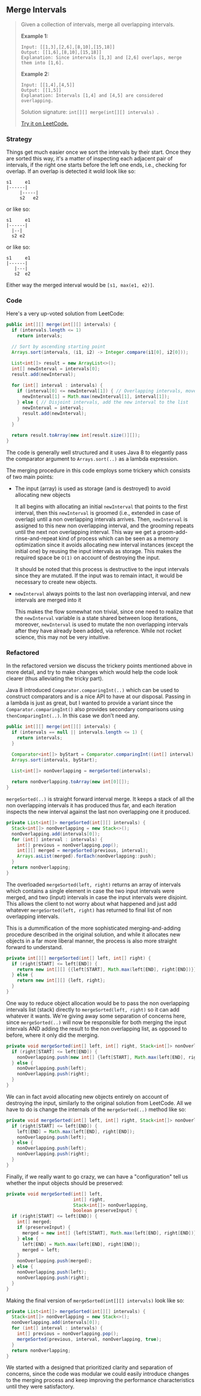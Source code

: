 ## Merge Intervals

> Given a collection of intervals, merge all overlapping intervals.
>
> **Example 1:**
>
> ```
> Input: [[1,3],[2,6],[8,10],[15,18]]
> Output: [[1,6],[8,10],[15,18]]
> Explanation: Since intervals [1,3] and [2,6] overlaps, merge them into [1,6].
> ```
>
> **Example 2:**
>
> ```
> Input: [[1,4],[4,5]]
> Output: [[1,5]]
> Explanation: Intervals [1,4] and [4,5] are considered overlapping.
> ```
>
> Solution signature: `int[][] merge(int[][] intervals) `.
>
> [Try it on LeetCode.](https://leetcode.com/problems/merge-intervals/)



### Strategy

Things get much easier once we sort the intervals by their start. Once they are sorted this way, it's a matter of inspecting each adjacent pair of intervals, if the right one starts before the left one ends, i.e., checking for overlap. If an overlap is detected it wold look like so:

```
s1     e1
|------|
     |-----|
     s2   e2
```

or like so:

```
s1     e1
|------|
  |--|
  s2 e2
```

or like so:

```
s1     e1
|------|
   |---|
   s2  e2
```

Either way the merged interval would be `[s1, max(e1, e2)]`.



### Code

Here's a very up-voted solution from LeetCode:

```java
public int[][] merge(int[][] intervals) {
  if (intervals.length <= 1)
    return intervals;

  // Sort by ascending starting point
  Arrays.sort(intervals, (i1, i2) -> Integer.compare(i1[0], i2[0]));

  List<int[]> result = new ArrayList<>();
  int[] newInterval = intervals[0];
  result.add(newInterval);
  
  for (int[] interval : intervals) {
    if (interval[0] <= newInterval[1]) { // Overlapping intervals, move the end if needed
      newInterval[1] = Math.max(newInterval[1], interval[1]);
    } else { // Disjoint intervals, add the new interval to the list
      newInterval = interval;
      result.add(newInterval);
    }
  }

  return result.toArray(new int[result.size()][]);
}
```

The code is generally well structured and it uses Java 8 to elegantly pass the comparator argument to `Arrays.sort(..)` as a lambda expression. 

The merging procedure in this code employs some trickery which consists of two main points:

* The input (array) is used as storage (and is destroyed) to avoid allocating new objects

  It all begins with allocating an initial `newInterval` that points to the first interval, then this `newInterval` is groomed (i.e., extended in case of overlap) until a non overlapping intervals arrives. Then, `newInterval` is assigned to this new non overlapping interval, and the grooming repeats until the next non overlapping interval. This way we get a groom-add-rinse-and-repeat kind of process which can be seen as a memory optimization since it avoids allocating new interval instances (except the initial one) by reusing the input intervals as storage. This makes the required space be `O(1)` on account of destroying the input.

  It should be noted that this process is destructive to the input intervals since they are mutated. If the input was to remain intact, it would be necessary to create new objects.

* `newInterval` always points to the last non overlapping interval, and new intervals are merged into it

  This makes the flow somewhat non trivial, since one need to realize that the `newInterval` variable is a state shared between loop iterations, moreover, `newInterval` is used to mutate the non overlapping intervals after they have already been added, via reference. While not rocket science, this may not be very intuitive.



### Refactored

In the refactored version we discuss the trickery points mentioned above in more detail, and try to make changes which would help the code look clearer (thus alleviating the tricky part).



Java 8 introduced `Comparator.comparingInt(..)` which can be used to construct comparators and is a nice API to have at our disposal. Passing in a lambda is just as great, but I wanted to provide a variant since the `Comparator.comparingInt()` also provides secondary comparisons using `thenComparingInt(..)`. In this case we don't need any.

```java
public int[][] merge(int[][] intervals) {
  if (intervals == null || intervals.length <= 1) {
    return intervals;
  }

  Comparator<int[]> byStart = Comparator.comparingInt((int[] interval) -> interval[START]);
  Arrays.sort(intervals, byStart);

  List<int[]> nonOverlapping = mergeSorted(intervals);
  
  return nonOverlapping.toArray(new int[0][]);
}
```

`mergeSorted(..)` is straight forward interval merge. It keeps a stack of all the non overlapping intervals it has produced thus far, and each iteration inspects the new interval against the last non overlapping one it produced.

```java
private List<int[]> mergeSorted(int[][] intervals) {
  Stack<int[]> nonOverlapping = new Stack<>();
  nonOverlapping.add(intervals[0]);
  for (int[] interval : intervals) {
    int[] previous = nonOverlapping.pop();
    int[][] merged = mergeSorted(previous, interval);
    Arrays.asList(merged).forEach(nonOverlapping::push);
  }
  return nonOverlapping;
}
```

The overloaded `mergeSorted(left, right)` returns an array of intervals which contains a single element in case the two input intervals were merged, and two (input) intervals in case the input intervals were disjoint. This allows the client to not worry about what happened and just add whatever `mergeSorted(left, right)` has returned to final list of non overlapping intervals.

This is a dummification of the more sophisticated merging-and-adding procedure described in the original solution, and while it allocates new objects in a far more liberal manner, the process is also more straight forward to understand.

```java
private int[][] mergeSorted(int[] left, int[] right) {
  if (right[START] <= left[END]) {
    return new int[][] {{left[START], Math.max(left[END], right[END])}};
  } else {
    return new int[][] {left, right};
  }
}
```

One way to reduce object allocation would be to pass the non overlapping intervals list (stack) directly to `mergeSorted(left, right)` so it can add whatever it wants. We're giving away some separation of concerns here, since `mergeSorted(..)` will now be responsible for both merging the input intervals AND adding the result to the non overlapping list, as opposed to before, where it only did the merging.

```java
private void mergeSorted(int[] left, int[] right, Stack<int[]> nonOverlapping) {
  if (right[START] <= left[END]) {
    nonOverlapping.push(new int[] {left[START], Math.max(left[END], right[END])});
  } else {
    nonOverlapping.push(left);
    nonOverlapping.push(right);
  }
}
```

We can in fact avoid allocating new objects entirely on account of destroying the input, similarly to the original solution from LeetCode. All we have to do is change the internals of the `mergeSorted(..)` method like so:

```java
private void mergeSorted(int[] left, int[] right, Stack<int[]> nonOverlapping) {
  if (right[START] <= left[END]) {
    left[END] = Math.max(left[END], right[END]);
    nonOverlapping.push(left);
  } else {
    nonOverlapping.push(left);
    nonOverlapping.push(right);
  }
}
```

Finally, if we really want to go crazy, we can have a "configuration" tell us whether the input objects should be preserved:

```java
private void mergeSorted(int[] left,
                         int[] right,
                         Stack<int[]> nonOverlapping, 
                         boolean preserveInput) {
  if (right[START] <= left[END]) {
    int[] merged;
    if (preserveInput) {
      merged = new int[] {left[START], Math.max(left[END], right[END])};
    } else {
      left[END] = Math.max(left[END], right[END]);
      merged = left;
    }
    nonOverlapping.push(merged);
  } else {
    nonOverlapping.push(left);
    nonOverlapping.push(right);
  }
}
```

Making the final version of `mergeSorted(int[][] intervals)` look like so:

```java
private List<int[]> mergeSorted(int[][] intervals) {
  Stack<int[]> nonOverlapping = new Stack<>();
  nonOverlapping.add(intervals[0]);
  for (int[] interval : intervals) {
    int[] previous = nonOverlapping.pop();
    mergeSorted(previous, interval, nonOverlapping, true);
  }
  return nonOverlapping;
}
```

We started with a designed that prioritized clarity and separation of concerns, since the code was modular we could easily introduce changes to the merging process and keep improving the performance characteristics until they were satisfactory.